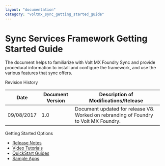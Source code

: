```yaml
---
layout: "documentation"
category: "voltmx_sync_getting_started_guide"
---
```

                     


# Sync Services Framework Getting Started Guide

The document helps to familiarize with Volt MX Foundry Sync and provide procedural information to install and configure the framework, and use the various features that sync offers.

Revision History

  
| Date | Document Version | Description of Modifications/Release |
| --- | --- | --- |
| 09/08/2017 | 1.0 | Document updated for release V8. Worked on rebranding of Foundry to Volt MX Foundry. |

Getting Started Options

*   [Release Notes](https://docs.voltmx.com/voltmxlibrary/voltmxfoundry/voltmx_foundry_release_notes/Default.html)
*   [Video Tutorials](https://docs.voltmx.com/voltmxlibrary/voltmxfoundry/mf_video_tutorials/Default.html)
*   [QuickStart Guides](https://docs.voltmx.com/voltmxlibrary/voltmxfoundry/voltmx_foundry_crm_quick_start_guide/Default.html)
*   [Sample Apps](https://github.com/voltmx/)
